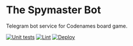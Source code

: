 # The Spymaster Bot
Telegram bot service for Codenames board game.

[![Unit tests](https://github.com/asaf-kali/the-spymaster-bot/actions/workflows/tests.yml/badge.svg)](https://github.com/asaf-kali/the-spymaster-bot/actions/workflows/tests.yml)
[![Lint](https://github.com/asaf-kali/the-spymaster-bot/actions/workflows/lint.yml/badge.svg)](https://github.com/asaf-kali/the-spymaster-bot/actions/workflows/lint.yml)
[![Deploy](https://github.com/asaf-kali/the-spymaster-bot/actions/workflows/deploy.yml/badge.svg)](https://github.com/asaf-kali/the-spymaster-bot/actions/workflows/deploy.yml)
